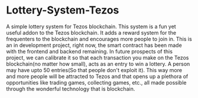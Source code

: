 # Lottery-System-Tezos
A simple lottery system for Tezos blockchain.
This system is a fun yet useful addon to the Tezos blockchain. It adds a reward system for the frequenters to the blockchain and encourages more people to join in. 
This is an in development project, right now, the smart contract has been made with the frontend and backend remaining.
In future prospects of this project, we can calibrate it so that each transaction you make on the Tezos blockchain(no matter how small), acts as an entry to win a lottery. A person may have upto 50 entries(So that people don't exploit it).
This way more and more people will be attracted to Tezos and that opens up a plethora of opportunities like trading games, collecting games, etc., all made possible through the wonderful technology that is blockchain.
